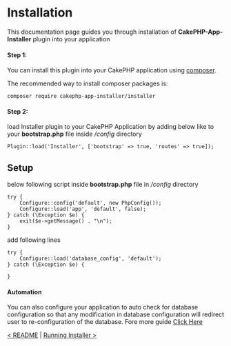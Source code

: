 # Installation
This documentation page guides you through installation of **CakePHP-App-Installer** plugin into your application

#### Step 1:
You can install this plugin into your CakePHP application using [composer](http://getcomposer.org).

The recommended way to install composer packages is:

```
composer require cakephp-app-installer/installer
```
#### Step 2:
load Installer plugin to your CakePHP Application by adding below like to your **bootstrap.php** file inside */config* directory
```
Plugin::load('Installer', ['bootstrap' => true, 'routes' => true]);
```

## Setup
below following script inside **bootstrap.php** file in */config* directory
```
try {
    Configure::config('default', new PhpConfig());
    Configure::load('app', 'default', false);
} catch (\Exception $e) {
    exit($e->getMessage() . "\n");
}
```
add following lines
```
try {
    Configure::load('database_config', 'default');
} catch (\Exception $e) {

}
```

#### Automation

You can also configure your application to auto check for database configuration so that any modification in database configuration will redirect user to re-configuration of the database. Fore more guide [Click Here](automation.md)

[< README](../README.md) | [Running Installer >](running-installer.md)
